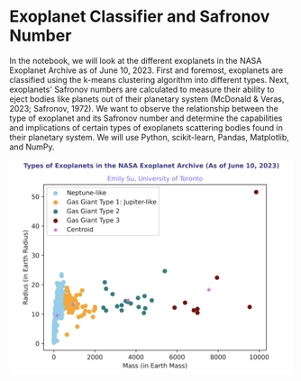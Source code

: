# Exoplanet Classifier and Safronov Number
In the notebook, we will look at the different exoplanets in the NASA Exoplanet Archive as of June 10, 2023. First and foremost, exoplanets are classified using the k-means clustering algorithm into different types. Next, exoplanets' Safronov numbers are calculated to measure their ability to eject bodies like planets out of their planetary system (McDonald & Veras, 2023; Safronov, 1972). We want to observe the relationship between the type of exoplanet and its Safronov number and determine the capabilities and implications of certain types of exoplanets scattering bodies found in their planetary system. We will use Python, scikit-learn, Pandas, Matplotlib, and NumPy.

![visualization text](visualization.png)
